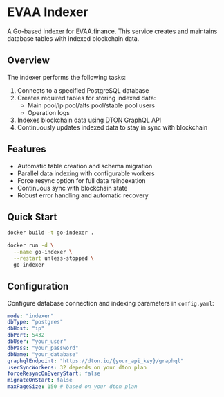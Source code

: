 # EVAA Indexer

A Go-based indexer for EVAA.finance. This service creates and maintains database tables with indexed blockchain data.

## Overview

The indexer performs the following tasks:

1. Connects to a specified PostgreSQL database
2. Creates required tables for storing indexed data:
   - Main pool/lp pool/alts pool/stable pool users
   - Operation logs
3. Indexes blockchain data using [DTON](https://dton.io/) GraphQL API
4. Continuously updates indexed data to stay in sync with blockchain

## Features

- Automatic table creation and schema migration
- Parallel data indexing with configurable workers
- Force resync option for full data reindexation
- Continuous sync with blockchain state
- Robust error handling and automatic recovery

## Quick Start

```bash
docker build -t go-indexer .
```

```bash
docker run -d \
  --name go-indexer \
  --restart unless-stopped \
  go-indexer
```

## Configuration

Configure database connection and indexing parameters in `config.yaml`:

```yaml
mode: "indexer"
dbType: "postgres"
dbHost: "ip"
dbPort: 5432
dbUser: "your_user"
dbPass: "your_password"
dbName: "your_database"
graphqlEndpoint: "https://dton.io/{your_api_key}/graphql"
userSyncWorkers: 32 depends on your dton plan
forceResyncOnEveryStart: false
migrateOnStart: false
maxPageSize: 150 # based on your dton plan
```